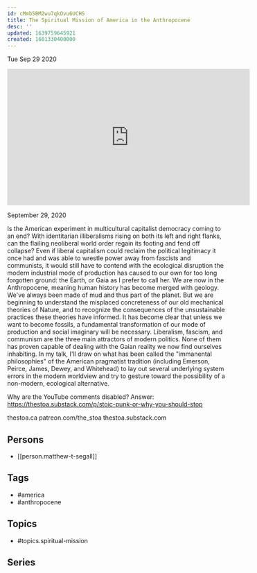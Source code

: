 ```yaml
---
id: cMmb5BM2wu7qkOvu6UCHS
title: The Spiritual Mission of America in the Anthropocene
desc: ''
updated: 1639759645921
created: 1601330400000
---
```





Tue Sep 29 2020

<iframe width="560" height="315" src="https://www.youtube.com/embed/K-6LZmFeN9Y" title="The Spiritual Mission of America in the Anthropocene w/ Matthew T. Segall" frameborder="0" allow="accelerometer; autoplay; clipboard-write; encrypted-media; gyroscope; picture-in-picture" allowfullscreen ></iframe>

September 29, 2020

Is the American experiment in multicultural capitalist democracy coming to an end? With identitarian illiberalisms rising on both its left and right flanks, can the flailing neoliberal world order regain its footing and fend off collapse? Even if liberal capitalism could reclaim the political legitimacy it once had and was able to wrestle power away from fascists and communists, it would still have to contend with the ecological disruption the modern industrial mode of production has caused to our own for too long forgotten ground: the Earth, or Gaia as I prefer to call her. We are now in the Anthropocene, meaning human history has become merged with geology. We've always been made of mud and thus part of the planet. But we are beginning to understand the misplaced concreteness of our old mechanical theories of Nature, and to recognize the consequences of the unsustainable practices these theories have informed. It has become clear that unless we want to become fossils, a fundamental transformation of our mode of production and social imaginary will be necessary. Liberalism, fascism, and communism are the three main attractors of modern politics. None of them has proven capable of dealing with the Gaian reality we now find ourselves inhabiting. In my talk, I'll draw on what has been called the "immanental philosophies" of the American pragmatist tradition (including Emerson, Peirce, James, Dewey, and Whitehead) to lay out several underlying system errors in the modern worldview and try to gesture toward the possibility of a non-modern, ecological alternative.

Why are the YouTube comments disabled? Answer: https://thestoa.substack.com/p/stoic-punk-or-why-you-should-stop

thestoa.ca
patreon.com/the_stoa
thestoa.substack.com

## Persons

- [[person.matthew-t-segall]]

## Tags

- #america
- #anthropocene

## Topics

- #topics.spiritual-mission

## Series



